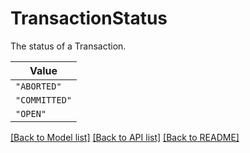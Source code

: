 # TransactionStatus

The status of a Transaction.


| **Value** |
| --------- |
| `"ABORTED"` |
| `"COMMITTED"` |
| `"OPEN"` |


[[Back to Model list]](../../../README.md#models-v2-link) [[Back to API list]](../../../README.md#apis-v2-link) [[Back to README]](../../../README.md)

